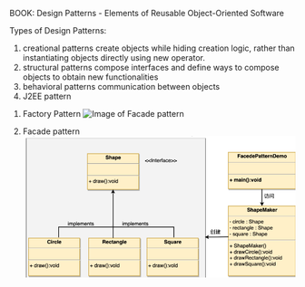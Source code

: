 BOOK: Design Patterns - Elements of Reusable Object-Oriented Software

Types of Design Patterns:
1) creational patterns
create objects while hiding creation logic, rather than instantiating objects directly using new operator.
2) structural patterns
compose interfaces and define ways to compose objects to obtain new functionalities
3) behavioral patterns
communication between objects
4) J2EE pattern

1. Factory Pattern
![Image of Facade pattern](https://github.com/KevinXu17/DesignPattern/blob/master/FactoryPattern.png?raw=true)

1. Facade pattern
![Image of Facade pattern](https://github.com/KevinXu17/DesignPattern/blob/master/FacadePattern.png?raw=true)
